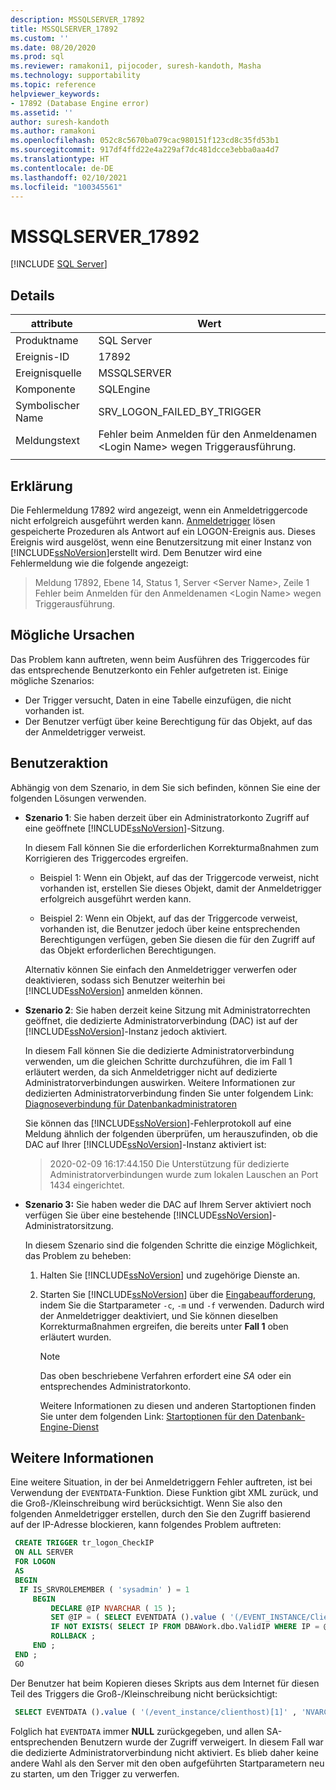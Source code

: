 ```yaml
---
description: MSSQLSERVER_17892
title: MSSQLSERVER_17892
ms.custom: ''
ms.date: 08/20/2020
ms.prod: sql
ms.reviewer: ramakoni1, pijocoder, suresh-kandoth, Masha
ms.technology: supportability
ms.topic: reference
helpviewer_keywords:
- 17892 (Database Engine error)
ms.assetid: ''
author: suresh-kandoth
ms.author: ramakoni
ms.openlocfilehash: 052c8c5670ba079cac980151f123cd8c35fd53b1
ms.sourcegitcommit: 917df4ffd22e4a229af7dc481dcce3ebba0aa4d7
ms.translationtype: HT
ms.contentlocale: de-DE
ms.lasthandoff: 02/10/2021
ms.locfileid: "100345561"
---
```

# <a name="mssqlserver_17892"></a>MSSQLSERVER_17892
 [!INCLUDE [SQL Server](../../includes/applies-to-version/sqlserver.md)]

## <a name="details"></a>Details

|attribute|Wert|
|---|---|
|Produktname|SQL Server|
|Ereignis-ID|17892|
|Ereignisquelle|MSSQLSERVER|
|Komponente|SQLEngine|
|Symbolischer Name|SRV_LOGON_FAILED_BY_TRIGGER|
|Meldungstext|Fehler beim Anmelden für den Anmeldenamen \<Login Name> wegen Triggerausführung.|
||

## <a name="explanation"></a>Erklärung

Die Fehlermeldung 17892 wird angezeigt, wenn ein Anmeldetriggercode nicht erfolgreich ausgeführt werden kann. [Anmeldetrigger](../triggers/logon-triggers.md) lösen gespeicherte Prozeduren als Antwort auf ein LOGON-Ereignis aus. Dieses Ereignis wird ausgelöst, wenn eine Benutzersitzung mit einer Instanz von [!INCLUDE[ssNoVersion](../../includes/ssnoversion-md.md)]erstellt wird. Dem Benutzer wird eine Fehlermeldung wie die folgende angezeigt:

> Meldung 17892, Ebene 14, Status 1, Server \<Server Name>, Zeile 1  
Fehler beim Anmelden für den Anmeldenamen \<Login Name> wegen Triggerausführung.

## <a name="possible-causes"></a>Mögliche Ursachen

Das Problem kann auftreten, wenn beim Ausführen des Triggercodes für das entsprechende Benutzerkonto ein Fehler aufgetreten ist. Einige mögliche Szenarios:

- Der Trigger versucht, Daten in eine Tabelle einzufügen, die nicht vorhanden ist.
- Der Benutzer verfügt über keine Berechtigung für das Objekt, auf das der Anmeldetrigger verweist.

## <a name="user-action"></a>Benutzeraktion

Abhängig von dem Szenario, in dem Sie sich befinden, können Sie eine der folgenden Lösungen verwenden.

- **Szenario 1**: Sie haben derzeit über ein Administratorkonto Zugriff auf eine geöffnete [!INCLUDE[ssNoVersion](../../includes/ssnoversion-md.md)]-Sitzung.

  In diesem Fall können Sie die erforderlichen Korrekturmaßnahmen zum Korrigieren des Triggercodes ergreifen.

  - Beispiel 1: Wenn ein Objekt, auf das der Triggercode verweist, nicht vorhanden ist, erstellen Sie dieses Objekt, damit der Anmeldetrigger erfolgreich ausgeführt werden kann.

  - Beispiel 2: Wenn ein Objekt, auf das der Triggercode verweist, vorhanden ist, die Benutzer jedoch über keine entsprechenden Berechtigungen verfügen, geben Sie diesen die für den Zugriff auf das Objekt erforderlichen Berechtigungen.  
  
  Alternativ können Sie einfach den Anmeldetrigger verwerfen oder deaktivieren, sodass sich Benutzer weiterhin bei [!INCLUDE[ssNoVersion](../../includes/ssnoversion-md.md)] anmelden können.  

- **Szenario 2**: Sie haben derzeit keine Sitzung mit Administratorrechten geöffnet, die dedizierte Administratorverbindung (DAC) ist auf der [!INCLUDE[ssNoVersion](../../includes/ssnoversion-md.md)]-Instanz jedoch aktiviert.

    In diesem Fall können Sie die dedizierte Administratorverbindung verwenden, um die gleichen Schritte durchzuführen, die im Fall 1 erläutert werden, da sich Anmeldetrigger nicht auf dedizierte Administratorverbindungen auswirken. Weitere Informationen zur dedizierten Administratorverbindung finden Sie unter folgendem Link: [Diagnoseverbindung für Datenbankadministratoren](../../database-engine/configure-windows/diagnostic-connection-for-database-administrators.md)

    Sie können das [!INCLUDE[ssNoVersion](../../includes/ssnoversion-md.md)]-Fehlerprotokoll auf eine Meldung ähnlich der folgenden überprüfen, um herauszufinden, ob die DAC auf Ihrer [!INCLUDE[ssNoVersion](../../includes/ssnoversion-md.md)]-Instanz aktiviert ist:

    > 2020-02-09 16:17:44.150 Die Unterstützung für dedizierte Administratorverbindungen wurde zum lokalen Lauschen an Port 1434 eingerichtet.  

- **Szenario 3:** Sie haben weder die DAC auf Ihrem Server aktiviert noch verfügen Sie über eine bestehende [!INCLUDE[ssNoVersion](../../includes/ssnoversion-md.md)]-Administratorsitzung.

    In diesem Szenario sind die folgenden Schritte die einzige Möglichkeit, das Problem zu beheben:
  
    1. Halten Sie [!INCLUDE[ssNoVersion](../../includes/ssnoversion-md.md)] und zugehörige Dienste an.
    2. Starten Sie [!INCLUDE[ssNoVersion](../../includes/ssnoversion-md.md)] über die [Eingabeaufforderung](/previous-versions/sql/sql-server-2008-r2/ms180965(v=sql.105)), indem Sie die Startparameter `-c`, `-m` und `-f` verwenden. Dadurch wird der Anmeldetrigger deaktiviert, und Sie können dieselben Korrekturmaßnahmen ergreifen, die bereits unter **Fall 1** oben erläutert wurden.
  
        > [!NOTE]
        > Das oben beschriebene Verfahren erfordert eine *SA* oder ein entsprechendes Administratorkonto.
  
         Weitere Informationen zu diesen und anderen Startoptionen finden Sie unter dem folgenden Link: [Startoptionen für den Datenbank-Engine-Dienst](../../database-engine/configure-windows/database-engine-service-startup-options.md)

## <a name="more-information"></a>Weitere Informationen

Eine weitere Situation, in der bei Anmeldetriggern Fehler auftreten, ist bei Verwendung der `EVENTDATA`-Funktion. Diese Funktion gibt XML zurück, und die Groß-/Kleinschreibung wird berücksichtigt.  Wenn Sie also den folgenden Anmeldetrigger erstellen, durch den Sie den Zugriff basierend auf der IP-Adresse blockieren, kann folgendes Problem auftreten:

``` sql
 CREATE TRIGGER tr_logon_CheckIP  
 ON ALL SERVER  
 FOR LOGON  
 AS
 BEGIN
  IF IS_SRVROLEMEMBER ( 'sysadmin' ) = 1  
     BEGIN
         DECLARE @IP NVARCHAR ( 15 );  
         SET @IP = ( SELECT EVENTDATA ().value ( '(/EVENT_INSTANCE/ClientHost)[1]' , 'NVARCHAR(15)' ));  
         IF NOT EXISTS( SELECT IP FROM DBAWork.dbo.ValidIP WHERE IP = @IP )  
         ROLLBACK ;  
     END ;  
 END ;  
 GO
```

Der Benutzer hat beim Kopieren dieses Skripts aus dem Internet für diesen Teil des Triggers die Groß-/Kleinschreibung nicht berücksichtigt:

```sql
 SELECT EVENTDATA ().value ( '(/event_instance/clienthost)[1]' , 'NVARCHAR(15)' ));  
```

Folglich hat `EVENTDATA` immer **NULL** zurückgegeben, und allen SA-entsprechenden Benutzern wurde der Zugriff verweigert. In diesem Fall war die dedizierte Administratorverbindung nicht aktiviert. Es blieb daher keine andere Wahl als den Server mit den oben aufgeführten Startparametern neu zu starten, um den Trigger zu verwerfen.